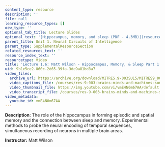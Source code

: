 ```yaml
---
content_type: resource
description: ''
file: null
learning_resource_types: []
ocw_type: ''
optional_tab_title: Lecture Slides
optional_text: '[Hippocampus, memory, and sleep (PDF - 4.3MB)](resources/mitres_9_003sum15_lec1-6)'
parent_title: Unit 1. Neural Circuits of Intelligence
parent_type: SupplementalResourceSection
related_resources_text: ''
resource_index_text: ''
resourcetype: Video
title: 'Lecture 1.6: Matt Wilson - Hippocampus, Memory, & Sleep Part 1'
uid: 9b1e5ce2-860c-2d65-39fa-3de9a81bd8a7
video_files:
  archive_url: https://archive.org/download/MITRES.9-003SU15/MITRES9_003SU15_Lecture_1-6_300k.mp4
  video_captions_file: /courses/res-9-003-brains-minds-and-machines-summer-course-summer-2015/6ed603e82d39518881bf4f5dc3721c27_vmE4N0m67AA.vtt
  video_thumbnail_file: https://img.youtube.com/vi/vmE4N0m67AA/default.jpg
  video_transcript_file: /courses/res-9-003-brains-minds-and-machines-summer-course-summer-2015/d59be2f67c713194e7ade64d52ccf0eb_vmE4N0m67AA.pdf
video_metadata:
  youtube_id: vmE4N0m67AA
---
```


**Description:** The role of the hippocampus in forming episodic and spatial memory and the connection between sleep and memory. Experimental methods to probe the neural encoding of temporal sequences, simultaneous recording of neurons in multiple brain areas.

**Instructor:** Matt Wilson